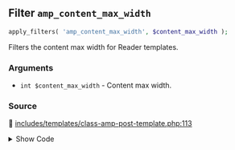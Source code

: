 ## Filter `amp_content_max_width`

```php
apply_filters( 'amp_content_max_width', $content_max_width );
```

Filters the content max width for Reader templates.

### Arguments

* `int $content_max_width` - Content max width.

### Source

:link: [includes/templates/class-amp-post-template.php:113](../../includes/templates/class-amp-post-template.php#L113)

<details>
<summary>Show Code</summary>

```php
$content_max_width = apply_filters( 'amp_content_max_width', $content_max_width );
```

</details>
